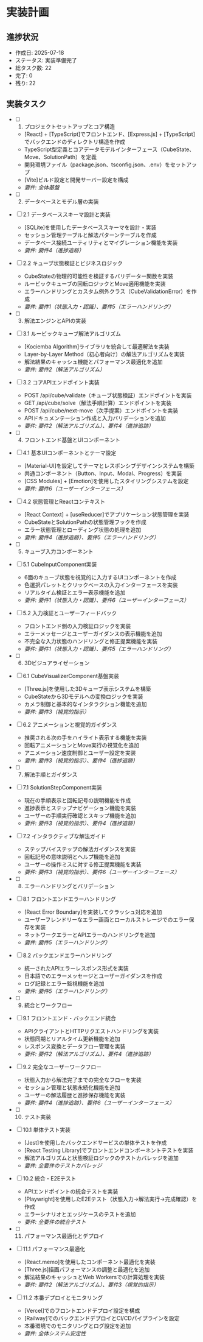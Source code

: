 # 実装計画

## 進捗状況
- 作成日: 2025-07-18
- ステータス: 実装準備完了
- 総タスク数: 22
- 完了: 0
- 残り: 22

## 実装タスク

- [ ] 1. プロジェクトセットアップとコア構造
  - [React] + [TypeScript]でフロントエンド、[Express.js] + [TypeScript]でバックエンドのディレクトリ構造を作成
  - TypeScript型定義とコアデータモデルインターフェース（CubeState、Move、SolutionPath）を定義
  - 開発環境ファイル（package.json、tsconfig.json、.env）をセットアップ
  - [Vite]ビルド設定と開発サーバー設定を構成
  - _要件: 全体基盤_

- [ ] 2. データベースとモデル層の実装

- [ ] 2.1 データベーススキーマ設計と実装
  - [SQLite]を使用したデータベーススキーマを設計・実装
  - セッション管理テーブルと解法パターンテーブルを作成
  - データベース接続ユーティリティとマイグレーション機能を実装
  - _要件: 要件4（進捗追跡）_

- [ ] 2.2 キューブ状態検証とビジネスロジック
  - CubeStateの物理的可能性を検証するバリデーター関数を実装
  - ルービックキューブの回転ロジックとMove適用機能を実装
  - エラーハンドリングとカスタム例外クラス（CubeValidationError）を作成
  - _要件: 要件1（状態入力・認識）、要件5（エラーハンドリング）_

- [ ] 3. 解法エンジンとAPIの実装

- [ ] 3.1 ルービックキューブ解法アルゴリズム
  - [Kociemba Algorithm]ライブラリを統合して最適解法を実装
  - Layer-by-Layer Method（初心者向け）の解法アルゴリズムを実装
  - 解法結果のキャッシュ機能とパフォーマンス最適化を追加
  - _要件: 要件2（解法アルゴリズム）_

- [ ] 3.2 コアAPIエンドポイント実装
  - POST /api/cube/validate（キューブ状態検証）エンドポイントを実装
  - GET /api/cube/solve（解法手順計算）エンドポイントを実装
  - POST /api/cube/next-move（次手提案）エンドポイントを実装
  - APIドキュメンテーション作成と入力バリデーションを追加
  - _要件: 要件2（解法アルゴリズム）、要件4（進捗追跡）_

- [ ] 4. フロントエンド基盤とUIコンポーネント

- [ ] 4.1 基本UIコンポーネントとテーマ設定
  - [Material-UI]を設定してテーマとレスポンシブデザインシステムを構築
  - 共通コンポーネント（Button、Input、Modal、Progress）を実装
  - [CSS Modules] + [Emotion]を使用したスタイリングシステムを設定
  - _要件: 要件6（ユーザーインターフェース）_

- [ ] 4.2 状態管理とReactコンテキスト
  - [React Context] + [useReducer]でアプリケーション状態管理を実装
  - CubeStateとSolutionPathの状態管理フックを作成
  - エラー状態管理とローディング状態の処理を追加
  - _要件: 要件4（進捗追跡）、要件5（エラーハンドリング）_

- [ ] 5. キューブ入力コンポーネント

- [ ] 5.1 CubeInputComponent実装
  - 6面のキューブ状態を視覚的に入力するUIコンポーネントを作成
  - 色選択パレットとクリックベースの入力インターフェースを実装
  - リアルタイム検証とエラー表示機能を追加
  - _要件: 要件1（状態入力・認識）、要件6（ユーザーインターフェース）_

- [ ] 5.2 入力検証とユーザーフィードバック
  - フロントエンド側の入力検証ロジックを実装
  - エラーメッセージとユーザーガイダンスの表示機能を追加
  - 不完全な入力状態のハンドリングと修正提案機能を実装
  - _要件: 要件1（状態入力・認識）、要件5（エラーハンドリング）_

- [ ] 6. 3Dビジュアライゼーション

- [ ] 6.1 CubeVisualizerComponent基盤実装
  - [Three.js]を使用した3Dキューブ表示システムを構築
  - CubeStateから3Dモデルへの変換ロジックを実装
  - カメラ制御と基本的なインタラクション機能を追加
  - _要件: 要件3（視覚的指示）_

- [ ] 6.2 アニメーションと視覚的ガイダンス
  - 推奨される次の手をハイライト表示する機能を実装
  - 回転アニメーションとMove実行の視覚化を追加
  - アニメーション速度制御とユーザー設定を実装
  - _要件: 要件3（視覚的指示）、要件4（進捗追跡）_

- [ ] 7. 解法手順とガイダンス

- [ ] 7.1 SolutionStepComponent実装
  - 現在の手順表示と回転記号の説明機能を作成
  - 進捗表示とステップナビゲーション機能を実装
  - ユーザーの手順実行確認とスキップ機能を追加
  - _要件: 要件3（視覚的指示）、要件4（進捗追跡）_

- [ ] 7.2 インタラクティブな解法ガイド
  - ステップバイステップの解法ガイダンスを実装
  - 回転記号の意味説明とヘルプ機能を追加
  - ユーザーの操作ミスに対する修正提案機能を実装
  - _要件: 要件3（視覚的指示）、要件6（ユーザーインターフェース）_

- [ ] 8. エラーハンドリングとバリデーション

- [ ] 8.1 フロントエンドエラーハンドリング
  - [React Error Boundary]を実装してクラッシュ対応を追加
  - ユーザーフレンドリーなエラー画面とローカルストレージでのエラー保存を実装
  - ネットワークエラーとAPIエラーのハンドリングを追加
  - _要件: 要件5（エラーハンドリング）_

- [ ] 8.2 バックエンドエラーハンドリング
  - 統一されたAPIエラーレスポンス形式を実装
  - 日本語でのエラーメッセージとユーザーガイダンスを作成
  - ログ記録とエラー監視機能を追加
  - _要件: 要件5（エラーハンドリング）_

- [ ] 9. 統合とワークフロー

- [ ] 9.1 フロントエンド・バックエンド統合
  - APIクライアントとHTTPリクエストハンドリングを実装
  - 状態同期とリアルタイム更新機能を追加
  - レスポンス変換とデータフロー管理を実装
  - _要件: 要件2（解法アルゴリズム）、要件4（進捗追跡）_

- [ ] 9.2 完全なユーザーワークフロー
  - 状態入力から解法完了までの完全なフローを実装
  - セッション管理と状態永続化機能を追加
  - ユーザーの解法履歴と進捗保存機能を実装
  - _要件: 要件4（進捗追跡）、要件6（ユーザーインターフェース）_

- [ ] 10. テスト実装

- [ ] 10.1 単体テスト実装
  - [Jest]を使用したバックエンドサービスの単体テストを作成
  - [React Testing Library]でフロントエンドコンポーネントテストを実装
  - 解法アルゴリズムと状態検証ロジックのテストカバレッジを追加
  - _要件: 全要件のテストカバレッジ_

- [ ] 10.2 統合・E2Eテスト
  - APIエンドポイントの統合テストを実装
  - [Playwright]を使用したE2Eテスト（状態入力→解法実行→完成確認）を作成
  - エラーシナリオとエッジケースのテストを追加
  - _要件: 全要件の統合テスト_

- [ ] 11. パフォーマンス最適化とデプロイ

- [ ] 11.1 パフォーマンス最適化
  - [React.memo]を使用したコンポーネント最適化を実装
  - [Three.js]描画パフォーマンスの調整と最適化を追加
  - 解法結果のキャッシュとWeb Workersでの計算処理を実装
  - _要件: 要件2（解法アルゴリズム）、要件3（視覚的指示）_

- [ ] 11.2 本番デプロイとモニタリング
  - [Vercel]でのフロントエンドデプロイ設定を構成
  - [Railway]でのバックエンドデプロイとCI/CDパイプラインを設定
  - 本番環境でのモニタリングとログ設定を追加
  - _要件: 全体システム安定性_